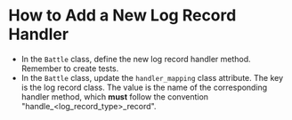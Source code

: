 # How to Add a New Log Record Handler
- In the `Battle` class, define the new log record handler method. Remember to create tests.
- In the `Battle` class, update the `handler_mapping` class attribute. The key is the log record
class. The value is the name of the corresponding handler method, which **must** follow the
convention "handle_<log_record_type>_record".
